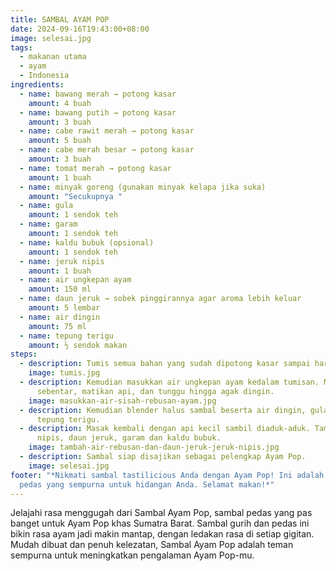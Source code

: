 ```yaml
---
title: SAMBAL AYAM POP
date: 2024-09-16T19:43:00+08:00
image: selesai.jpg
tags:
  - makanan utama
  - ayam
  - Indonesia
ingredients:
  - name: bawang merah → potong kasar
    amount: 4 buah
  - name: bawang putih → potong kasar
    amount: 3 buah
  - name: cabe rawit merah → potong kasar
    amount: 5 buah
  - name: cabe merah besar → potong kasar
    amount: 3 buah
  - name: tomat merah → potong kasar
    amount: 1 buah
  - name: minyak goreng (gunakan minyak kelapa jika suka)
    amount: "Secukupnya "
  - name: gula
    amount: 1 sendok teh
  - name: garam
    amount: 1 sendok teh
  - name: kaldu bubuk (opsional)
    amount: 1 sendok teh
  - name: jeruk nipis
    amount: 1 buah
  - name: air ungkepan ayam
    amount: 150 ml
  - name: daun jeruk → sobek pinggirannya agar aroma lebih keluar
    amount: 5 lembar
  - name: air dingin
    amount: 75 ml
  - name: tepung terigu
    amount: ½ sendok makan
steps:
  - description: Tumis semua bahan yang sudah dipotong kasar sampai harum dan layu.
    image: tumis.jpg
  - description: Kemudian masukkan air ungkepan ayam kedalam tumisan. Masak
      sebentar, matikan api, dan tunggu hingga agak dingin.
    image: masukkan-air-sisah-rebusan-ayam.jpg
  - description: Kemudian blender halus sambal beserta air dingin, gula pasir, dan
      tepung terigu.
  - description: Masak kembali dengan api kecil sambil diaduk-aduk. Tambahkan jeruk
      nipis, daun jeruk, garam dan kaldu bubuk.
    image: tambah-air-rebusan-dan-daun-jeruk-jeruk-nipis.jpg
  - description: Sambal siap disajikan sebagai pelengkap Ayam Pop.
    image: selesai.jpg
footer: "*Nikmati sambal tastilicious Anda dengan Ayam Pop! Ini adalah pelengkap
  pedas yang sempurna untuk hidangan Anda. Selamat makan!*"
---
```

Jelajahi rasa menggugah dari Sambal Ayam Pop, sambal pedas yang pas banget untuk Ayam Pop khas Sumatra Barat. Sambal gurih dan pedas ini bikin rasa ayam jadi makin mantap, dengan ledakan rasa di setiap gigitan. Mudah dibuat dan penuh kelezatan, Sambal Ayam Pop adalah teman sempurna untuk meningkatkan pengalaman Ayam Pop-mu.
